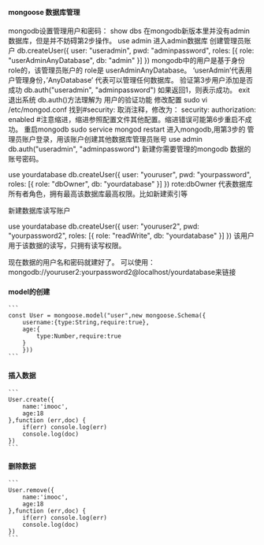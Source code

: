 #### mongoose 数据库管理
mongodb设置管理用户和密码：
show dbs
在mongodb新版本里并没有admin数据库，但是并不妨碍第2步操作。
use admin 进入admin数据库
创建管理员账户
db.createUser({ user: "useradmin", pwd: "adminpassword", roles: [{ role: "userAdminAnyDatabase", db: "admin" }] })
mongodb中的用户是基于身份role的，该管理员账户的 role是 userAdminAnyDatabase。 ‘userAdmin’代表用户管理身份，’AnyDatabase’ 代表可以管理任何数据库。
验证第3步用户添加是否成功
db.auth("useradmin", "adminpassword") 如果返回1，则表示成功。
exit退出系统
db.auth()方法理解为 用户的验证功能
修改配置
sudo vi /etc/mongod.conf
找到#security: 取消注释，修改为：
security:
authorization: enabled #注意缩进，缩进参照配置文件其他配置。缩进错误可能第6步重启不成功。
重启mongodb sudo service mongod restart
进入mongodb,用第3步的 管理员账户登录，用该账户创建其他数据库管理员账号
use admin
db.auth("useradmin", "adminpassword")
新建你需要管理的mongodb 数据的账号密码。

use yourdatabase
db.createUser({ user: "youruser", pwd: "yourpassword", roles: [{ role: "dbOwner", db: "yourdatabase" }] })
rote:dbOwner 代表数据库所有者角色，拥有最高该数据库最高权限。比如新建索引等

新建数据库读写账户

use yourdatabase
db.createUser({ user: "youruser2", pwd: "yourpassword2", roles: [{ role: "readWrite", db: "yourdatabase" }] })
该用户用于该数据的读写，只拥有读写权限。

现在数据的用户名和密码就建好了。
可以使用：mongodb://youruser2:yourpassword2@localhost/yourdatabase来链接

#### model的创建
	```
	const User = mongoose.model("user",new mongoose.Schema({
		username:{type:String,require:true},
		age:{
			type:Number,require:true
		}
		}))
	```
#### 插入数据 
	```
	User.create({
		name:'imooc',
		age:18
	},function (err,doc) {
		if(err) console.log(err)
		console.log(doc)
	})
	```  
#### 删除数据
	```
	User.remove({
		name:'imooc',
		age:18
	},function (err,doc) {
		if(err) console.log(err)
		console.log(doc)
	})  
	```